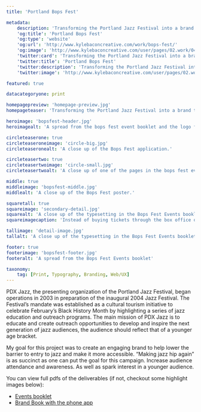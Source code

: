 ```yaml
---
title: 'Portland Bops Fest'

metadata:
    description: 'Transforming the Portland Jazz Festival into a brand that brings it back to the core experimental vibe of jazz and something the next generation would be interested in. This system removes the prententious feel that comes with jazz in the modern world.'
    'og:title': 'Portland Bops Fest'
    'og:type': 'website'
    'og:url': 'http://www.kylebaconcreative.com/work/bops-fest/'
    'og:image': 'http://www.kylebaconcreative.com/user/pages/02.work/04.bops-fest/homepage-preview.jpg'
    'twitter:card': 'Transforming the Portland Jazz Festival into a brand that brings it back to the core experimental vibe of jazz and something the next generation would be interested in. This system removes the prententious feel that comes with jazz in the modern world.'
    'twitter:title': 'Portland Bops Fest'
    'twitter:description': 'Transforming the Portland Jazz Festival into a brand that brings it back to the core experimental vibe of jazz and something the next generation would be interested in. This system removes the prententious feel that comes with jazz in the modern world.'
    'twitter:image': 'http://www.kylebaconcreative.com/user/pages/02.work/04.bops-fest/homepage-preview.jpg'

featured: true

datacategoryone: print

homepagepreview: 'homepage-preview.jpg'
homepageteaser: 'Transforming the Portland Jazz Festival into a brand that brings it back to the core experimental vibe of jazz and something the next generation would be interested in. This system removes the prententious feel that comes with jazz in the modern world.'

heroimage: 'bopsfest-header.jpg'
heroimagealt: 'A spread from the bops fest event booklet and the logo for the event.'

circleteaserone: true
circleteaseroneimage: 'circle-big.jpg'
circleteaseronealt: 'A close up of the Bops Fest application.'

circleteasertwo: true
circleteasertwoimage: 'circle-small.jpg'
circleteasertwoalt: 'A close up of one of the pages in the bops fest events booklet.'

middle: true
middleimage: 'bopsfest-middle.jpg'
middlealt: 'A close up of the Bops Fest poster.'

squaretall: true
squareimage: 'secondary-detail.jpg'
squarealt: 'A close up of the typesetting in the Bops Fest Events booklet.'
squareimagecaption: 'Instead of buying tickets through the box office or talking on the phone. This book was designed around the idea of buying them through a companion app that would also track your events and remind you of them. As well as help you navigate through them using the Google Maps API.'

tallimage: 'detail-image.jpg'
tallalt: 'A close up of the typesetting in the Bops Fest Events booklet.'

footer: true
footerimage: 'bopsfest-footer.jpg'
footeralt: 'A spread from the Bops Fest Events booklet'

taxonomy:
    tag: [Print, Typography, Branding, Web/UX]
---
```

PDX Jazz, the presenting organization of the Portland Jazz Festival, began operations in 2003 in preparation of the inaugural 2004 Jazz Festival. The Festival’s mandate was established as a cultural tourism initiative to celebrate February’s Black History Month by highlighting a series of jazz education and outreach programs. The main mission of PDX Jazz is to educate and create outreach opportunities to develop and inspire the next generation of jazz audiences, the audience should reflect that of a younger age bracket.

My goal for this project was to create an engaging brand to help lower the barrier to entry to jazz and make it more accessible. “Making jazz hip again” is as succinct as one can put the goal for this campaign. Increase audience attendance and awareness. As well as spark interest in a younger audience.

You can view full pdfs of the deliverables (if not, checkout some highlight images below):
* [Events booklet](event-booklet-rev-1-01.pdf)
* [Brand Book with the phone app](brand-book-rev-1-00.pdf)
